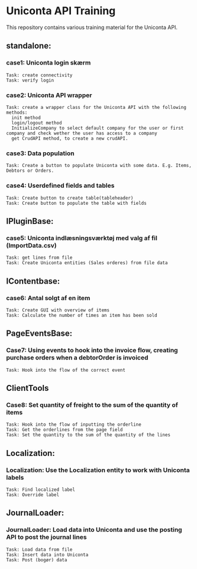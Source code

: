 # Uniconta API Training
This repository contains various training material for the Uniconta API.

## standalone:
  ### case1: Uniconta login skærm
    Task: create connectivity
    Task: verify login

  ### case2: Uniconta API wrapper
    Task: create a wrapper class for the Uniconta API with the following methods:
      init method
      login/logout method
      InitializeCompany to select default company for the user or first company and check wether the user has access to a company
      get CrudAPI method, to create a new crudAPI.

  ### case3: Data population
    Task: Create a button to populate Uniconta with some data. E.g. Items, Debtors or Orders.
    
  ### case4: Userdefined fields and tables
    Task: Create button to create table(tableheader)
    Task: Create button to populate the table with fields

## IPluginBase:
  ### case5: Uniconta indlæsningsværktøj med valg af fil (ImportData.csv)
    Task: get lines from file
    Task: Create Uniconta entities (Sales orderes) from file data

## IContentbase:
  ### case6: Antal solgt af en item
    Task: Create GUI with overview of items
    Task: Calculate the number of times an item has been sold

## PageEventsBase:
  ### Case7: Using events to hook into the invoice flow, creating purchase orders when a debtorOrder is invoiced
    Task: Hook into the flow of the correct event
    
## ClientTools
  ### Case8: Set quantity of freight to the sum of the quantity of items
    Task: Hook into the flow of inputting the orderline
    Task: Get the orderlines from the page field
    Task: Set the quantity to the sum of the quantity of the lines

## Localization:
  ### Localization: Use the Localization entity to work with Uniconta labels
    Task: Find localized label
    Task: Override label

## JournalLoader:
  ### JournalLoader: Load data into Uniconta and use the posting API to post the journal lines
    Task: Load data from file
    Task: Insert data into Uniconta
    Task: Post (bogør) data
